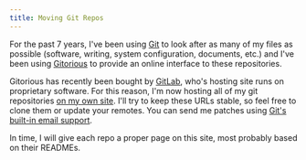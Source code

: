 ```yaml
---
title: Moving Git Repos
---
```


For the past 7 years, I've been using [Git](http://git-scm.com/) to look after
as many of my files as possible (software, writing, system configuration,
documents, etc.) and I've been using [Gitorious](http://gitorious.org) to
provide an online interface to these repositories.

Gitorious has recently been bought by [GitLab](https://gitlab.com), who's
hosting site runs on proprietary software. For this reason, I'm now hosting all
of my git repositories [on my own site](/projects/repos). I'll try to keep these
URLs stable, so feel free to clone them or update your remotes. You can send me
patches using [Git's built-in email
support](http://git-scm.com/docs/git-send-email).

In time, I will give each repo a proper page on this site, most probably based
on their READMEs.
